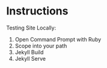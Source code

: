 # Instructions

Testing Site Locally: 
1. Open Command Prompt with Ruby 
2. Scope into your path 
3. Jekyll Build 
4. Jekyll Serve
